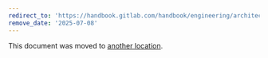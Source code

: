 ```yaml
---
redirect_to: 'https://handbook.gitlab.com/handbook/engineering/architecture/design-documents/pipeline_execution_policy/'
remove_date: '2025-07-08'
---
```


This document was moved to [another location](https://handbook.gitlab.com/handbook/engineering/architecture/design-documents/pipeline_execution_policy/).

<!-- This redirect file can be deleted after <2025-07-08>. -->
<!-- Redirects that point to other docs in the same project expire in three months. -->
<!-- Redirects that point to docs in a different project or site (for example, link is not relative and starts with `https:`) expire in one year. -->
<!-- Before deletion, see: https://docs.gitlab.com/ee/development/documentation/redirects.html -->
